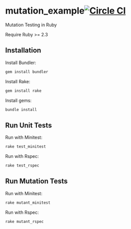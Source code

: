 # mutation_example[![Circle CI](https://circleci.com/gh/samycici/mutation_example.svg?style=shield)](https://circleci.com/gh/samycici/mutation_example)
Mutation Testing in Ruby

Require Ruby >= 2.3

Installation
------------

Install Bundler:

```ruby
gem install bundler
```

Install Rake:

```ruby
gem install rake
```

Install gems:


```ruby
bundle install
```

Run Unit Tests
------------

Run with Minitest:

```ruby
rake test_minitest
```

Run with Rspec:

```ruby
rake test_rspec
```

Run Mutation Tests
------------

Run with Minitest:

```ruby
rake mutant_minitest
```

Run with Rspec:

```ruby
rake mutant_rspec
```
